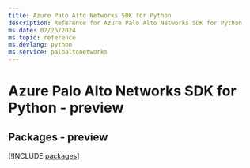 ```yaml
---
title: Azure Palo Alto Networks SDK for Python
description: Reference for Azure Palo Alto Networks SDK for Python
ms.date: 07/26/2024
ms.topic: reference
ms.devlang: python
ms.service: paloaltonetworks
---
```

# Azure Palo Alto Networks SDK for Python - preview
## Packages - preview
[!INCLUDE [packages](palo-alto-networks-index.md)]